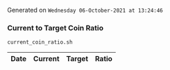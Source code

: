 Generated on `Wednesday 06-October-2021 at 13:24:46`

### Current to Target Coin Ratio
`current_coin_ratio.sh`

Date|Current|Target|Ratio
---|---|---|---
